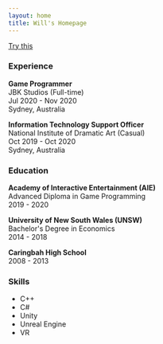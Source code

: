 ```yaml
---
layout: home
title: Will's Homepage
---
```


[Try this](about.md)

### Experience

**Game Programmer**<br/>
JBK Studios (Full-time)<br/>
Jul 2020 - Nov 2020<br/>
Sydney, Australia

**Information Technology Support Officer**<br/>
National Institute of Dramatic Art (Casual)<br/>
Oct 2019 - Oct 2020<br/>
Sydney, Australia

### Education

**Academy of Interactive Entertainment (AIE)**<br/>
Advanced Diploma in Game Programming<br/>
2019 - 2020<br/>

**University of New South Wales (UNSW)**<br/>
Bachelor's Degree in Economics<br/>
2014 - 2018

**Caringbah High School**<br/>
2008 - 2013

### Skills

* C++
* C#
* Unity
* Unreal Engine
* VR